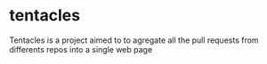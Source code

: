 # tentacles
Tentacles is a project aimed to to agregate all the pull requests from differents repos into a single web page
